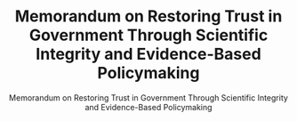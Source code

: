 ---
layout: resources-landing
title: "Memorandum on Restoring Trust in Government Through Scientific Integrity and Evidence-Based Policymaking"
subtitle: "Memorandum on Restoring Trust in Government Through Scientific Integrity and Evidence-Based Policymaking"
filters: federal-financial-assistance uniform-guidance memorandum omb 2021
external_link: https://www.whitehouse.gov/briefing-room/presidential-actions/2021/01/27/memorandum-on-restoring-trust-in-government-through-scientific-integrity-and-evidence-based-policymaking/
---